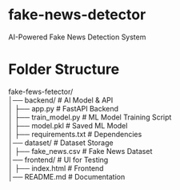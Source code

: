# fake-news-detector
AI-Powered Fake News Detection System

# Folder Structure
fake-fews-fetector/<br />
│── backend/                   # AI Model & API<br />
│   ├── app.py                 # FastAPI Backend<br />
│   ├── train_model.py         # ML Model Training Script<br />
│   ├── model.pkl              # Saved ML Model<br />
│   ├── requirements.txt       # Dependencies<br />
│── dataset/                   # Dataset Storage<br />
│   ├── fake_news.csv          # Fake News Dataset<br />
│── frontend/                  # UI for Testing<br />
│   ├── index.html             # Frontend<br />
│── README.md                   # Documentation<br />
